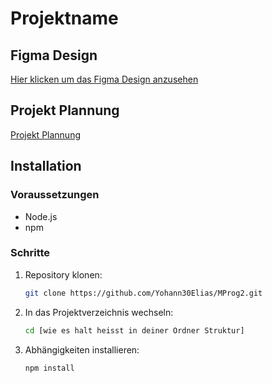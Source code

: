# Projektname

## Figma Design
[Hier klicken um das Figma Design anzusehen](https://www.figma.com/design/ySrwW7ryjZBBAtTaq7iKbf/MProg2?node-id=0-1&node-type=CANVAS&t=rS3Ko0R9bKKS1gzn-0)

## Projekt Plannung
[Projekt Plannung](https://github.com/users/Yohann30Elias/projects/1)

## Installation

### Voraussetzungen
- Node.js
- npm

### Schritte
1. Repository klonen:
   ```bash
   git clone https://github.com/Yohann30Elias/MProg2.git

2. In das Projektverzeichnis wechseln:
   ```bash
   cd [wie es halt heisst in deiner Ordner Struktur]
4. Abhängigkeiten installieren:
   ```bash
   npm install
